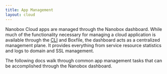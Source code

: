 ```yaml
---
title: App Management
layout: cloud
---
```


Nanobox Cloud apps are managed through the Nanobox dashboard. While much of the functionality necessary for managing a cloud application is available through the [CLI](/cloud/cli/) and Boxfile, the dashboard acts as a centralized management plane. It provides everything from service resource statistics and logs to domain and SSL management.

The following docs walk through common app management tasks that can be accomplished through the Nanobox dashboard.